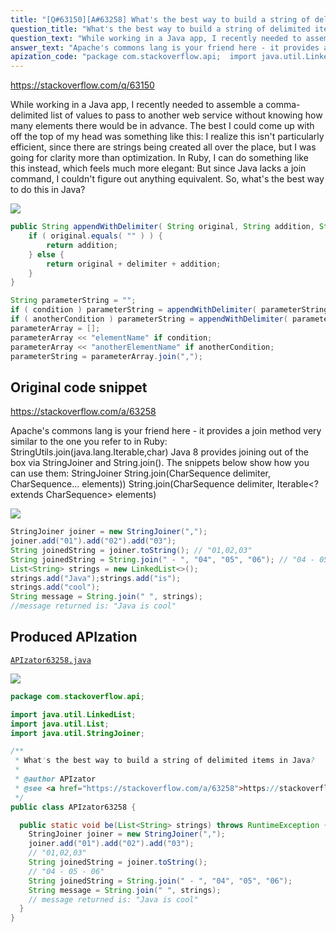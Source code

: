 ```yaml
---
title: "[Q#63150][A#63258] What's the best way to build a string of delimited items in Java?"
question_title: "What's the best way to build a string of delimited items in Java?"
question_text: "While working in a Java app, I recently needed to assemble a comma-delimited list of values to pass to another web service without knowing how many elements there would be in advance. The best I could come up with off the top of my head was something like this: I realize this isn't particularly efficient, since there are strings being created all over the place, but I was going for clarity more than optimization. In Ruby, I can do something like this instead, which feels much more elegant: But since Java lacks a join command, I couldn't figure out anything equivalent. So, what's the best way to do this in Java?"
answer_text: "Apache's commons lang is your friend here - it provides a join method very similar to the one you refer to in Ruby: StringUtils.join(java.lang.Iterable,char) Java 8 provides joining out of the box via StringJoiner and String.join(). The snippets below show how you can use them: StringJoiner String.join(CharSequence delimiter, CharSequence... elements)) String.join(CharSequence delimiter, Iterable<? extends CharSequence> elements)"
apization_code: "package com.stackoverflow.api;  import java.util.LinkedList; import java.util.List; import java.util.StringJoiner;  /**  * What's the best way to build a string of delimited items in Java?  *  * @author APIzator  * @see <a href=\"https://stackoverflow.com/a/63258\">https://stackoverflow.com/a/63258</a>  */ public class APIzator63258 {    public static void be(List<String> strings) throws RuntimeException {     StringJoiner joiner = new StringJoiner(\",\");     joiner.add(\"01\").add(\"02\").add(\"03\");     // \"01,02,03\"     String joinedString = joiner.toString();     // \"04 - 05 - 06\"     String joinedString = String.join(\" - \", \"04\", \"05\", \"06\");     String message = String.join(\" \", strings);     // message returned is: \"Java is cool\"   } }"
---
```


https://stackoverflow.com/q/63150

While working in a Java app, I recently needed to assemble a comma-delimited list of values to pass to another web service without knowing how many elements there would be in advance. The best I could come up with off the top of my head was something like this:
I realize this isn&#x27;t particularly efficient, since there are strings being created all over the place, but I was going for clarity more than optimization.
In Ruby, I can do something like this instead, which feels much more elegant:
But since Java lacks a join command, I couldn&#x27;t figure out anything equivalent.
So, what&#x27;s the best way to do this in Java?


<div class="code-logo"><img src="/stackoverflow.png" /></div>

```java
public String appendWithDelimiter( String original, String addition, String delimiter ) {
    if ( original.equals( "" ) ) {
        return addition;
    } else {
        return original + delimiter + addition;
    }
}

String parameterString = "";
if ( condition ) parameterString = appendWithDelimiter( parameterString, "elementName", "," );
if ( anotherCondition ) parameterString = appendWithDelimiter( parameterString, "anotherElementName", "," );
parameterArray = [];
parameterArray << "elementName" if condition;
parameterArray << "anotherElementName" if anotherCondition;
parameterString = parameterArray.join(",");
```


## Original code snippet

https://stackoverflow.com/a/63258

Apache&#x27;s commons lang is your friend here - it provides a join method very similar to the one you refer to in Ruby:
StringUtils.join(java.lang.Iterable,char)
Java 8 provides joining out of the box via StringJoiner and String.join(). The snippets below show how you can use them:
StringJoiner
String.join(CharSequence delimiter, CharSequence... elements))
String.join(CharSequence delimiter, Iterable&lt;? extends CharSequence&gt; elements)

<div class="code-logo"><img src="/stackoverflow.png" /></div>

```java
StringJoiner joiner = new StringJoiner(",");
joiner.add("01").add("02").add("03");
String joinedString = joiner.toString(); // "01,02,03"
String joinedString = String.join(" - ", "04", "05", "06"); // "04 - 05 - 06"
List<String> strings = new LinkedList<>();
strings.add("Java");strings.add("is");
strings.add("cool");
String message = String.join(" ", strings);
//message returned is: "Java is cool"
```

## Produced APIzation

[`APIzator63258.java`](https://github.com/pasqualesalza/apization-temp-data/raw/master/search/APIzator63258.java)

<div class="code-logo"><img src="/apizator.png" /></div>

```java
package com.stackoverflow.api;

import java.util.LinkedList;
import java.util.List;
import java.util.StringJoiner;

/**
 * What's the best way to build a string of delimited items in Java?
 *
 * @author APIzator
 * @see <a href="https://stackoverflow.com/a/63258">https://stackoverflow.com/a/63258</a>
 */
public class APIzator63258 {

  public static void be(List<String> strings) throws RuntimeException {
    StringJoiner joiner = new StringJoiner(",");
    joiner.add("01").add("02").add("03");
    // "01,02,03"
    String joinedString = joiner.toString();
    // "04 - 05 - 06"
    String joinedString = String.join(" - ", "04", "05", "06");
    String message = String.join(" ", strings);
    // message returned is: "Java is cool"
  }
}

```
